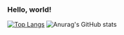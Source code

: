 ### Hello, world! 

<!--
**54Hex/54Hex** is a ✨ _special_ ✨ repository because its `README.md` (this file) appears on your GitHub profile.

Here are some ideas to get you started:

- 🔭 I’m currently working on ...
- 🌱 I’m currently learning ...
- 👯 I’m looking to collaborate on ...
- 🤔 I’m looking for help with ...
- 💬 Ask me about ...
- 📫 How to reach me: ...
- 😄 Pronouns: ...
- ⚡ Fun fact: ...
-->

[![Top Langs](https://github-readme-stats.vercel.app/api/top-langs/?username=54Hex&langs_count=3)](https://github.com/anuraghazra/github-readme-stats)
![Anurag's GitHub stats](https://github-readme-stats.vercel.app/api?username=54Hex&show_icons=true&theme=radical)
